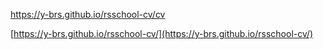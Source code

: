 https://y-brs.github.io/rsschool-cv/cv

[https://y-brs.github.io/rsschool-cv/](https://y-brs.github.io/rsschool-cv/)
